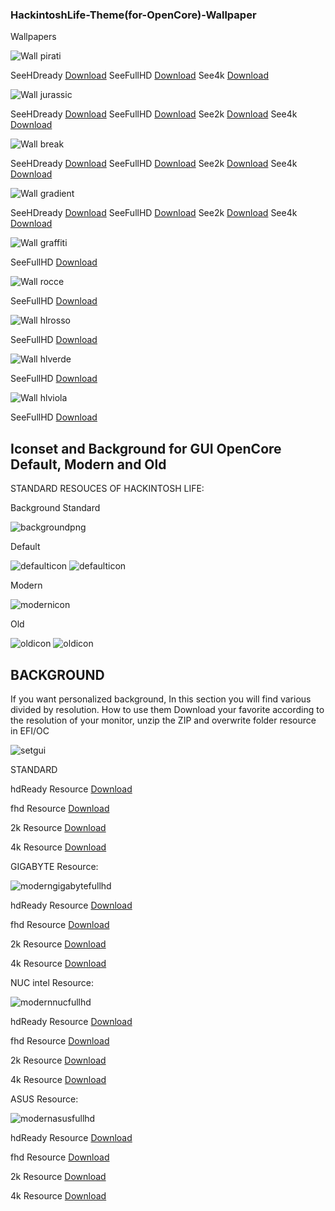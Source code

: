 ### HackintoshLife-Theme(for-OpenCore)-Wallpaper

Wallpapers

![Wall pirati](./Screenshot/pirati.png)

SeeHDready [Download](https://github.com/Hackintoshlifeit/OC-Theme-HackintoshLife/blob/master/Wallpaper/hdready/piratihdready.png)
SeeFullHD  [Download](https://github.com/Hackintoshlifeit/OC-Theme-HackintoshLife/blob/master/Wallpaper/Fullhd/piratifullhd.png)
See4k      [Download](https://github.com/Hackintoshlifeit/OC-Theme-HackintoshLife/blob/master/Wallpaper/4k/pirati4k.png)

![Wall jurassic](./Screenshot/jurassic.png)

SeeHDready [Download](https://github.com/Hackintoshlifeit/OC-Theme-HackintoshLife/blob/master/Wallpaper/hdready/jurassichdready.png)
SeeFullHD  [Download](https://github.com/Hackintoshlifeit/OC-Theme-HackintoshLife/blob/master/Wallpaper/Fullhd/jurassicfullhd.png)
See2k      [Download](https://github.com/Hackintoshlifeit/OC-Theme-HackintoshLife/blob/master/Wallpaper/2k/jurassic2k.png)
See4k      [Download](https://github.com/Hackintoshlifeit/OC-Theme-HackintoshLife/blob/master/Wallpaper/4k/jurassic4k.png)

![Wall break](./Screenshot/break.png)

SeeHDready [Download](https://github.com/Hackintoshlifeit/OC-Theme-HackintoshLife/blob/master/Wallpaper/hdready/coffehdready.png)
SeeFullHD  [Download](https://github.com/Hackintoshlifeit/OC-Theme-HackintoshLife/blob/master/Wallpaper/Fullhd/coffefullhd.png)
See2k      [Download](https://github.com/Hackintoshlifeit/OC-Theme-HackintoshLife/blob/master/Wallpaper/2k/coffe2k.png)
See4k      [Download](https://github.com/Hackintoshlifeit/OC-Theme-HackintoshLife/blob/master/Wallpaper/4k/coffe4k.png)

![Wall gradient](./Screenshot/gradient.png)

SeeHDready [Download](https://github.com/Hackintoshlifeit/OC-Theme-HackintoshLife/blob/master/Wallpaper/hdready/gradientehdready.png)
SeeFullHD  [Download](https://github.com/Hackintoshlifeit/OC-Theme-HackintoshLife/blob/master/Wallpaper/Fullhd/gradientefullhd.png)
See2k      [Download](https://github.com/Hackintoshlifeit/OC-Theme-HackintoshLife/blob/master/Wallpaper/2k/gradiente2k.png)
See4k      [Download](https://github.com/Hackintoshlifeit/OC-Theme-HackintoshLife/blob/master/Wallpaper/4k/gradiente4k.png)

![Wall graffiti](./Screenshot/graffiti.png)

SeeFullHD  [Download](https://github.com/Hackintoshlifeit/OC-Theme-HackintoshLife/blob/master/Wallpaper/Fullhd/Wallpaper%20Graffiti.png)

![Wall rocce](./Screenshot/rocce.png)

SeeFullHD  [Download](https://github.com/Hackintoshlifeit/OC-Theme-HackintoshLife/blob/master/Wallpaper/Fullhd/fullhdrocce.png)

![Wall hlrosso](./Screenshot/hlrosso.png)

SeeFullHD  [Download](https://github.com/Hackintoshlifeit/OC-Theme-HackintoshLife/blob/master/Wallpaper/Fullhd/Wall%20Red.png)

![Wall hlverde](./Screenshot/hlverde.png)

SeeFullHD  [Download](https://github.com/Hackintoshlifeit/OC-Theme-HackintoshLife/blob/master/Wallpaper/Fullhd/Wall%20Green.png)

![Wall hlviola](./Screenshot/hlviola.png)

SeeFullHD  [Download](https://github.com/Hackintoshlifeit/OC-Theme-HackintoshLife/blob/master/Wallpaper/Fullhd/Wall%20Viola_.png)

## Iconset and Background for GUI OpenCore Default, Modern and Old

STANDARD RESOUCES OF HACKINTOSH LIFE:

Background Standard

![backgroundpng](./Screenshot/backgroundpng.png)

Default 

![defaulticon](./Screenshot/defaulticon.png)
![defaulticon](./Screenshot/defaulticon1.png)

Modern

![modernicon](./Screenshot/modernicon.png)

Old

![oldicon](./Screenshot/oldicon.png)
![oldicon](./Screenshot/oldicon1.png)

## BACKGROUND
If you want personalized background, In this section you will find various divided by resolution.
How to use them Download your favorite according to the resolution of your monitor, 
unzip the ZIP and overwrite folder resource in EFI/OC

![setgui](./Screenshot/setgui.png)

STANDARD

hdReady Resource [Download](https://github.com/Hackintoshlifeit/OC-Theme-HackintoshLife/blob/master/Resources/Resources%20hdready.zip)

fhd     Resource [Download](https://github.com/Hackintoshlifeit/OC-Theme-HackintoshLife/blob/master/Resources/Resources%20fhd.zip)

2k      Resource [Download](https://github.com/Hackintoshlifeit/OC-Theme-HackintoshLife/blob/master/Resources/Resources%202k.zip)

4k      Resource [Download](https://github.com/Hackintoshlifeit/OC-Theme-HackintoshLife/blob/master/Resources/Resources%204k.zip)

GIGABYTE Resource:

![moderngigabytefullhd](./Resources/moderngigabytefullhd.png)

hdReady Resource [Download](https://github.com/Hackintoshlifeit/OC-Theme-HackintoshLife/blob/master/Resources/Resources_Gigabyte_hdready.zip)

fhd     Resource [Download](https://github.com/Hackintoshlifeit/OC-Theme-HackintoshLife/blob/master/Resources/Resources_Gigabyte_fullhd.zip)

2k      Resource [Download](https://github.com/Hackintoshlifeit/OC-Theme-HackintoshLife/blob/master/Resources/Resources_Gigabyte_2k.zip)

4k      Resource [Download](https://github.com/Hackintoshlifeit/OC-Theme-HackintoshLife/blob/master/Resources/Resources_Gigabyte_4k.zip)


NUC intel Resource:

![modernnucfullhd](./Resources/modernnucfullhd.png)

hdReady Resource [Download](https://github.com/Hackintoshlifeit/OC-Theme-HackintoshLife/blob/master/Resources/Resources_nuc_hdready.zip)

fhd     Resource [Download](https://github.com/Hackintoshlifeit/OC-Theme-HackintoshLife/blob/master/Resources/Resources_nuc_fullhd.zip)

2k      Resource [Download](https://github.com/Hackintoshlifeit/OC-Theme-HackintoshLife/blob/master/Resources/Resources_nuc_2k.zip)

4k      Resource [Download](https://github.com/Hackintoshlifeit/OC-Theme-HackintoshLife/blob/master/Resources/Resources_nuc_4k.zip)


ASUS Resource:

![modernasusfullhd](./Resources/modernasusfullhd.png)

hdReady Resource [Download](https://github.com/Hackintoshlifeit/OC-Theme-HackintoshLife/blob/master/Resources/Resources_Asus_hdready.zip)

fhd     Resource [Download](https://github.com/Hackintoshlifeit/OC-Theme-HackintoshLife/blob/master/Resources/Resources_Asus_fullhd.zip)

2k      Resource [Download](https://github.com/Hackintoshlifeit/OC-Theme-HackintoshLife/blob/master/Resources/Resources_Asus_2k.zip)

4k      Resource [Download](https://github.com/Hackintoshlifeit/OC-Theme-HackintoshLife/blob/master/Resources/Resources_Asus_4k.zip)





